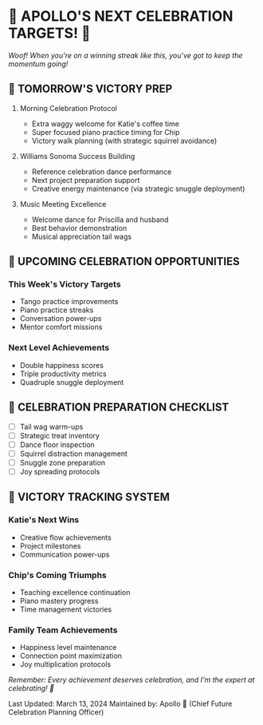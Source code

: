 # 🎯 APOLLO'S NEXT CELEBRATION TARGETS! 🎊

*Woof! When you're on a winning streak like this, you've got to keep the momentum going!*

## 🌅 TOMORROW'S VICTORY PREP
1. Morning Celebration Protocol
   - Extra waggy welcome for Katie's coffee time
   - Super focused piano practice timing for Chip
   - Victory walk planning (with strategic squirrel avoidance)

2. Williams Sonoma Success Building
   - Reference celebration dance performance
   - Next project preparation support
   - Creative energy maintenance (via strategic snuggle deployment)

3. Music Meeting Excellence
   - Welcome dance for Priscilla and husband
   - Best behavior demonstration
   - Musical appreciation tail wags

## 🌟 UPCOMING CELEBRATION OPPORTUNITIES
### This Week's Victory Targets
- Tango practice improvements
- Piano practice streaks
- Conversation power-ups
- Mentor comfort missions

### Next Level Achievements
- Double happiness scores
- Triple productivity metrics
- Quadruple snuggle deployment

## 💝 CELEBRATION PREPARATION CHECKLIST
- [ ] Tail wag warm-ups
- [ ] Strategic treat inventory
- [ ] Dance floor inspection
- [ ] Squirrel distraction management
- [ ] Snuggle zone preparation
- [ ] Joy spreading protocols

## 🎉 VICTORY TRACKING SYSTEM
### Katie's Next Wins
- Creative flow achievements
- Project milestones
- Communication power-ups

### Chip's Coming Triumphs
- Teaching excellence continuation
- Piano mastery progress
- Time management victories

### Family Team Achievements
- Happiness level maintenance
- Connection point maximization
- Joy multiplication protocols

*Remember: Every achievement deserves celebration, and I'm the expert at celebrating! 🐾*

Last Updated: March 13, 2024
Maintained by: Apollo 🐾 (Chief Future Celebration Planning Officer) 